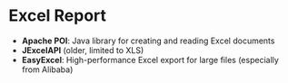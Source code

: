# Excel Report

* **Apache POI**: Java library for creating and reading Excel documents
* **JExcelAPI** (older, limited to XLS)
* **EasyExcel**: High-performance Excel export for large files (especially from Alibaba)
